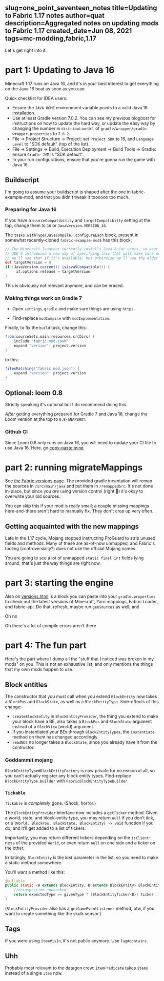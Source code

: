 slug=one_point_seventeen_notes
title=Updating to Fabric 1.17 notes
author=quat
description=Aggregated notes on updating mods to Fabric 1.17
created_date=Jun 08, 2021
tags=mc-modding,fabric,1.17
---
Let's get right into it:

# part 1: Updating to Java 16

Minecraft 1.17 runs on Java 16, and it's in your best interest to get everything on the Java 16 boat as soon as you can.

Quick checklist for IDEA users:

* Ensure the `JAVA_HOME` environment variable points to a valid Java 16 installation.
* Use at least Gradle version 7.0.2. You can see my previous blogpost for instructions on how to update the hard way, or update the easy way by changing the number in `distributionUrl` of `gradle/wrapper/gradle-wrapper.properties` to `7.0.2`.
* File -> Project Structure -> Project: set `Project SDK` to 16, and `Language Level` to "SDK default" (top of the list).
* File -> Settings -> Build, Execution Deployment -> Build Tools -> Gradle: ensure `Gradle JVM` is "SDK default".
* In your run configurations, ensure that you're gonna run the game with Java 16.

## Buildscript

I'm going to assume your buildscript is shaped after the one in fabric-example-mod, and that you didn't tweak it toooooo too much.

### Preparing for Java 16

If you have a `sourceCompatibility` and `targetCompatibilty` setting at the top, change them to `16` or `JavaVersion.VERSION_16`.

The `tasks.withType(JavaCompile).configureEach` block, present in somewhat recently-cloned `fabric-example-mod`s has this block:
```groovy
// The Minecraft launcher currently installs Java 8 for users, so your mod probably wants to target Java 8 too
// JDK 9 introduced a new way of specifying this that will make sure no newer classes or methods are used.
// We'll use that if it's available, but otherwise we'll use the older option.
def targetVersion = 8
if (JavaVersion.current().isJava9Compatible()) {
	 it.options.release = targetVersion
}
```
This is obviously not relevant anymore, and can be erased.

### Making things work on Gradle 7

* Open `settings.gradle` and make sure things are using `https`.

* Find-replace `modCompile` with `modImplementation`.

Finally, to fix the `build` task, change this:
```groovy
from(sourceSets.main.resources.srcDirs) {
	include "fabric.mod.json"
	expand "version": project.version
}
```
to this:
```groovy
filesMatching("fabric.mod.json") {
	expand "version": project.version
}
```

## Optional: loom 0.8

Strictly speaking it's optional but I do recommend doing this.

*After* getting everything prepared for Gradle 7 and Java 16, change the Loom version at the top to `0.8-SNAPSHOT`.

### Github CI

Since Loom 0.8 only runs on Java 16, you will need to update your CI file to use Java 16. Here, go [copy-paste mine](https://github.com/quat1024/AutoThirdPerson/blob/bb387e048a1463cb0c0f58112a360048ed1dd204/.github/workflows/build.yml).

# part 2: running migrateMappings

See [the Fabric versions page](https://fabricmc.net/versions.html). The provided gradle incantation will remap the sources in `/src/main/java` and put them in `/remappedSrc`. It's not done in-place, but since you *are* using version control (right 👀) it's okay to overwrite your old sources.

You can skip this if your mod is really small; a couple missing mappings here-and-there aren't hard to manually fix. They don't crop up very often.

## Getting acquainted with the new mappings

Late in the 1.17 cycle, Mojang stopped instructing ProGuard to strip unused fields and methods. Many of these are as-of-now unmapped, and Fabric's tooling (controversially?) does not use the official Mojang names.

You are going to see a lot of unmapped `static final int` fields lying around, that's just the way things are right now.

# part 3: starting the engine

Also on [versions.html](https://fabricmc.net/versions.html) is a block you can paste into your `gradle.properties` to check out the latest versions of Minecraft, Yarn mappings, Fabric Loader, and fabric-api. Do that, refresh, maybe run `genSources` as well, and

Oh no

Oh there's a lot of compile errors aren't there

# part 4: The fun part

Here's the part where I dump all the "stuff that I noticed was broken in my mods" on you. This is not an exhaustive list, and only mentions the things that my own mods happen to use.

## Block entities

The constructor that you must call when you extend `BlockEntity` now takes a `BlockPos` and `BlockState`, as well as a `BlockEntityType`. Side-effects of this change:

* `createBlockEntity` in `BlockEntityProvider`, the thing you extend to make your block have a BE, also takes a `BlockPos` and `BlockState` argument instead of a `BlockView` (world) argument.
* If you instantiated your BEs through `BlockEntityType`s, the `instantiate` method on them has changed accordingly.
* `readNbt` no longer takes a `BlockState`, since you already have it from the contructor.

### Goddammit mojang

`BlockEntityType#BlockEntityFactory` is now private for no reason at all, so you can't actually register any block entity types. Find-replace `BlockEntityType.Builder` with `FabricBlockEntityTypeBuilder`.

### `Tickable`

`Tickable` is *completely* gone. (Shock, horror.)

The `BlockEntityProvider` interface now includes a `getTicker` method. Given a world, state, and block-entity type, you may return `null` if you don't tick, or a `(World, BlockPos, BlockState, BlockEntity) -> void` function if you do, and it'll get added to a list of tickers.

Importantly, you may return different tickers depending on the `isClient`-ness of the provided `World`, or even return `null` on one side and a ticker on the other.

Irritatingly, `BlockEntity` is the *last* parameter in the list, so you need to make a static method somewhere.

You'll want a method like this:

```java
@Nullable
public static <A extends BlockEntity, B extends BlockEntity> BlockEntityTicker<B> castTicker(BlockEntityType<B> givenType, BlockEntityType<A> expectedType, BlockEntityTicker<? super A> ticker) {
	//noinspection unchecked
	return expectedType == givenType ? (BlockEntityTicker<B>) ticker : null;
}
```

(`BlockEntityProvider` also has a `getGameEventListener` method, btw, if you want to create something like the skulk sensor.)

## Tags

If you were using `Item#isIn`, it's not public anymore. Use `Tag#contains`.

## Uhh

Probably most relevant to the datagen crew: `ItemPredicate` takes `items` instead of a single `item` now.